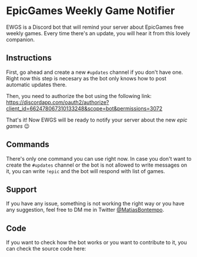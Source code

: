 # EpicGames Weekly Game Notifier

EWGS is a Discord bot that will remind your server about EpicGames free weekly games. Every time there's an update, you will hear it from this lovely companion.

## Instructions

First, go ahead and create a new `#updates` channel if you don't have one. Right now this step is necesary as the bot only knows how to post automatic updates there.

Then, you need to authorize the bot using the following link: <https://discordapp.com/oauth2/authorize?client_id=662478067310133248&scope=bot&permissions=3072>

That's it! Now EWGS will be ready to notify your server about the new *epic games* :wink:

## Commands

There's only one command you can use right now. In case you don't want to create the `#updates` channel or the bot is not allowed to write messages on it, you can write `!epic` and the bot will respond with list of games.

## Support

If you have any issue, something is not working the right way or you have any suggestion, feel free to DM me in Twitter [@MatiasBontempo](https://twitter.com/MatiasBontempo).

## Code

If you want to check how the bot works or you want to contribute to it, you can check the source code here: 